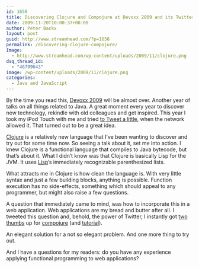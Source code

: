 ```yaml
---
id: 1658
title: Discovering Clojure and Compojure at Devoxx 2009 and its Twitter Stream
date: 2009-11-20T10:00:37+00:00
author: Peter Backx
layout: post
guid: http://www.streamhead.com/?p=1658
permalink: /discovering-clojure-compojure/
Image:
  - http://www.streamhead.com/wp-content/uploads/2009/11/clojure.png
dsq_thread_id:
  - "46799643"
image: /wp-content/uploads/2009/11/clojure.png
categories:
  - Java and JavaScript
---
```

By the time you read this, <a title="Devoxx 2009" href="http://devoxx.com/display/DV09/Home" target="_blank">Devoxx 2009</a> will be almost over. Another year of talks on all things related to Java. A great moment every year to discover new technology, rekindle with old colleagues and get inspired. This year I took my iPod Touch with me and tried <a title="pbackx's Twitter page" href="http://twitter.com/pbackx" target="_blank">to Tweet a little</a>, when the network allowed it. That turned out to be a great idea.

<a title="Clojure" href="http://clojure.org/" target="_blank">Clojure</a> is a relatively new language that I&#8217;ve been wanting to discover and try out for some time now. So seeing a talk about it, set me into action. I knew Clojure is a functional language that compiles to Java bytecode, but that&#8217;s about it. What I didn&#8217;t know was that Clojure is basically Lisp for the JVM. It uses <a title="Wikipedia - Lisp " href="http://en.wikipedia.org/wiki/Lisp_%28programming_language%29" target="_blank">Lisp</a>&#8216;s immediately recognizable parenthesized lists.
  
<!--more-->


  
What attracts me in Clojure is how clean the language is. With very little syntax and just a few building blocks, anything is possible. Function execution has no side-effects, something which should appeal to any programmer, but might also raise a few questions.

A question that immediately came to mind, was how to incorporate this in a web application. Web applications are my bread and butter after all. I tweeted this question and, behold, the power of Twitter, I instantly got <a title="abedra's answer" href="http://twitter.com/abedra/status/5826233637" target="_blank">two</a> <a title="stuarthalloway's answer" href="http://twitter.com/stuarthalloway/status/5826054334" target="_blank">thumbs</a> up for <a title="compojure on github" href="http://github.com/weavejester/compojure" target="_blank">compojure</a> (and <a title="compojure tutorial" href="http://groups.google.com/group/compojure/browse_thread/thread/3c507da23540da6e?pli=1" target="_blank">tutorial</a>).

An elegant solution for a not so elegant problem. And one more thing to try out.

And I have a questions for my readers: do you have any experience applying functional programming to web applications?

<!-- AddThis Advanced Settings generic via filter on the_content -->

<!-- AddThis Share Buttons generic via filter on the_content -->